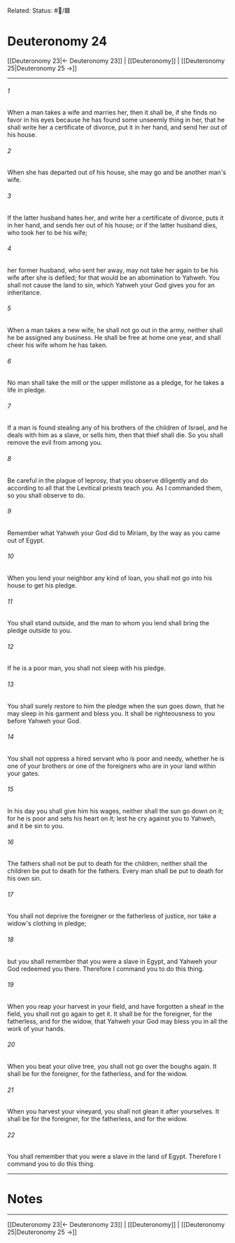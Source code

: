 Related:
Status: #📖/🟥
# Deuteronomy 24

[[Deuteronomy 23|← Deuteronomy 23]] | [[Deuteronomy]] | [[Deuteronomy 25|Deuteronomy 25 →]]
***



###### 1 
When a man takes a wife and marries her, then it shall be, if she finds no favor in his eyes because he has found some unseemly thing in her, that he shall write her a certificate of divorce, put it in her hand, and send her out of his house. 

###### 2 
When she has departed out of his house, she may go and be another man's wife. 

###### 3 
If the latter husband hates her, and write her a certificate of divorce, puts it in her hand, and sends her out of his house; or if the latter husband dies, who took her to be his wife; 

###### 4 
her former husband, who sent her away, may not take her again to be his wife after she is defiled; for that would be an abomination to Yahweh. You shall not cause the land to sin, which Yahweh your God gives you for an inheritance. 

###### 5 
When a man takes a new wife, he shall not go out in the army, neither shall he be assigned any business. He shall be free at home one year, and shall cheer his wife whom he has taken. 

###### 6 
No man shall take the mill or the upper millstone as a pledge, for he takes a life in pledge. 

###### 7 
If a man is found stealing any of his brothers of the children of Israel, and he deals with him as a slave, or sells him, then that thief shall die. So you shall remove the evil from among you. 

###### 8 
Be careful in the plague of leprosy, that you observe diligently and do according to all that the Levitical priests teach you. As I commanded them, so you shall observe to do. 

###### 9 
Remember what Yahweh your God did to Miriam, by the way as you came out of Egypt. 

###### 10 
When you lend your neighbor any kind of loan, you shall not go into his house to get his pledge. 

###### 11 
You shall stand outside, and the man to whom you lend shall bring the pledge outside to you. 

###### 12 
If he is a poor man, you shall not sleep with his pledge. 

###### 13 
You shall surely restore to him the pledge when the sun goes down, that he may sleep in his garment and bless you. It shall be righteousness to you before Yahweh your God. 

###### 14 
You shall not oppress a hired servant who is poor and needy, whether he is one of your brothers or one of the foreigners who are in your land within your gates. 

###### 15 
In his day you shall give him his wages, neither shall the sun go down on it; for he is poor and sets his heart on it; lest he cry against you to Yahweh, and it be sin to you. 

###### 16 
The fathers shall not be put to death for the children, neither shall the children be put to death for the fathers. Every man shall be put to death for his own sin. 

###### 17 
You shall not deprive the foreigner or the fatherless of justice, nor take a widow's clothing in pledge; 

###### 18 
but you shall remember that you were a slave in Egypt, and Yahweh your God redeemed you there. Therefore I command you to do this thing. 

###### 19 
When you reap your harvest in your field, and have forgotten a sheaf in the field, you shall not go again to get it. It shall be for the foreigner, for the fatherless, and for the widow, that Yahweh your God may bless you in all the work of your hands. 

###### 20 
When you beat your olive tree, you shall not go over the boughs again. It shall be for the foreigner, for the fatherless, and for the widow. 

###### 21 
When you harvest your vineyard, you shall not glean it after yourselves. It shall be for the foreigner, for the fatherless, and for the widow. 

###### 22 
You shall remember that you were a slave in the land of Egypt. Therefore I command you to do this thing.

---
# Notes


***
[[Deuteronomy 23|← Deuteronomy 23]] | [[Deuteronomy]] | [[Deuteronomy 25|Deuteronomy 25 →]]
